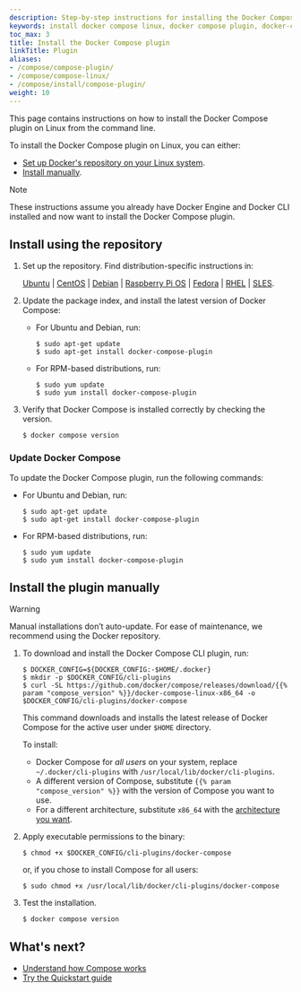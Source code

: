 ```yaml
---
description: Step-by-step instructions for installing the Docker Compose plugin on Linux using a package repository or manual method.
keywords: install docker compose linux, docker compose plugin, docker-compose-plugin linux, docker compose v2, docker compose manual install, linux docker compose
toc_max: 3
title: Install the Docker Compose plugin
linkTitle: Plugin
aliases:
- /compose/compose-plugin/
- /compose/compose-linux/
- /compose/install/compose-plugin/
weight: 10
---
```


This page contains instructions on how to install the Docker Compose plugin on Linux from the command line.

To install the Docker Compose plugin on Linux, you can either:
- [Set up Docker's repository on your Linux system](#install-using-the-repository).
- [Install manually](#install-the-plugin-manually).

> [!NOTE]
>
> These instructions assume you already have Docker Engine and Docker CLI installed and now want to install the Docker Compose plugin. 

## Install using the repository

1. Set up the repository. Find distribution-specific instructions in:

    [Ubuntu](/manuals/engine/install/ubuntu.md#install-using-the-repository) |
    [CentOS](/manuals/engine/install/centos.md#set-up-the-repository) |
    [Debian](/manuals/engine/install/debian.md#install-using-the-repository) |
    [Raspberry Pi OS](/manuals/engine/install/raspberry-pi-os.md#install-using-the-repository) |
    [Fedora](/manuals/engine/install/fedora.md#set-up-the-repository) |
    [RHEL](/manuals/engine/install/rhel.md#set-up-the-repository) |
    [SLES](/manuals/engine/install/sles.md#set-up-the-repository).

2. Update the package index, and install the latest version of Docker Compose:

    * For Ubuntu and Debian, run:

        ```console
        $ sudo apt-get update
        $ sudo apt-get install docker-compose-plugin
        ```
    * For RPM-based distributions, run:

        ```console
        $ sudo yum update
        $ sudo yum install docker-compose-plugin
        ```

3.  Verify that Docker Compose is installed correctly by checking the version.

    ```console
    $ docker compose version
    ```

### Update Docker Compose

To update the Docker Compose plugin, run the following commands:

* For Ubuntu and Debian, run:

    ```console
    $ sudo apt-get update
    $ sudo apt-get install docker-compose-plugin
    ```
* For RPM-based distributions, run:

    ```console
    $ sudo yum update
    $ sudo yum install docker-compose-plugin
    ```

## Install the plugin manually

> [!WARNING]
>
> Manual installations don’t auto-update. For ease of maintenance, we recommend using the Docker repository.

1.  To download and install the Docker Compose CLI plugin, run:

    ```console
    $ DOCKER_CONFIG=${DOCKER_CONFIG:-$HOME/.docker}
    $ mkdir -p $DOCKER_CONFIG/cli-plugins
    $ curl -SL https://github.com/docker/compose/releases/download/{{% param "compose_version" %}}/docker-compose-linux-x86_64 -o $DOCKER_CONFIG/cli-plugins/docker-compose
    ```

    This command downloads and installs the latest release of Docker Compose for the active user under `$HOME` directory.

    To install:
    - Docker Compose for _all users_ on your system, replace `~/.docker/cli-plugins` with `/usr/local/lib/docker/cli-plugins`.
    - A different version of Compose, substitute `{{% param "compose_version" %}}` with the version of Compose you want to use.
    - For a different architecture, substitute `x86_64` with the [architecture you want](https://github.com/docker/compose/releases).   


2. Apply executable permissions to the binary:

    ```console
    $ chmod +x $DOCKER_CONFIG/cli-plugins/docker-compose
    ```
    or, if you chose to install Compose for all users:

    ```console
    $ sudo chmod +x /usr/local/lib/docker/cli-plugins/docker-compose
    ```

3. Test the installation.

    ```console
    $ docker compose version
    ```

## What's next?

- [Understand how Compose works](/manuals/compose/intro/compose-application-model.md)
- [Try the Quickstart guide](/manuals/compose/gettingstarted.md)
